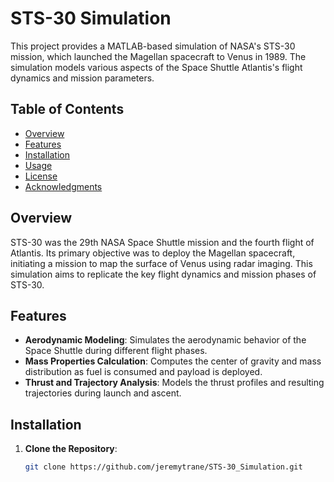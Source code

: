 # STS-30 Simulation

This project provides a MATLAB-based simulation of NASA's STS-30 mission, which launched the Magellan spacecraft to Venus in 1989. The simulation models various aspects of the Space Shuttle Atlantis's flight dynamics and mission parameters.

## Table of Contents

- [Overview](#overview)
- [Features](#features)
- [Installation](#installation)
- [Usage](#usage)
- [License](#license)
- [Acknowledgments](#acknowledgments)

## Overview

STS-30 was the 29th NASA Space Shuttle mission and the fourth flight of Atlantis. Its primary objective was to deploy the Magellan spacecraft, initiating a mission to map the surface of Venus using radar imaging. This simulation aims to replicate the key flight dynamics and mission phases of STS-30.

## Features

- **Aerodynamic Modeling**: Simulates the aerodynamic behavior of the Space Shuttle during different flight phases.
- **Mass Properties Calculation**: Computes the center of gravity and mass distribution as fuel is consumed and payload is deployed.
- **Thrust and Trajectory Analysis**: Models the thrust profiles and resulting trajectories during launch and ascent.

## Installation

1. **Clone the Repository**:
   ```bash
   git clone https://github.com/jeremytrane/STS-30_Simulation.git
